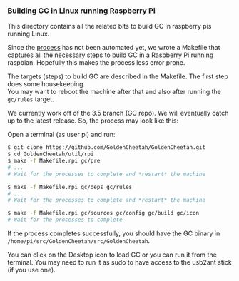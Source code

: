### Building GC in Linux running Raspberry Pi

This directory contains all the related bits to build GC in raspberry pis running Linux.

Since the [process](https://github.com/GoldenCheetah/GoldenCheetah/wiki/Building-Golden-Cheetah-on-a-Raspberry-Pi-4-on-a-fresh-Raspbian-Buster-install) has not been automated yet, we wrote a Makefile that captures all the necessary steps to build GC in a Raspberry Pi running raspbian. 
Hopefully this makes the process less error prone.

The targets (steps) to build GC are described in the Makefile. The first step does some housekeeping.  
You may want to reboot the machine after that and also after running the `gc/rules` target.

We currently work off of the 3.5 branch (GC repo). We will eventually catch up to the latest release.
So, the process may look like this: 

Open a terminal (as user pi) and run:

```sh
$ git clone https://github.com/GoldenCheetah/GoldenCheetah.git
$ cd GoldenCheetah/util/rpi
$ make -f Makefile.rpi gc/pre
# ...
# Wait for the processes to complete and *restart* the machine

$ make -f Makefile.rpi gc/deps gc/rules
# ...
# Wait for the processes to complete and *restart* the machine

$ make -f Makefile.rpi gc/sources gc/config gc/build gc/icon
# Wait for the processes to complete
```

If
the process completes successfully, you should have the GC binary in
`/home/pi/src/GoldenCheetah/src/GoldenCheetah`.

You can click on the Desktop icon to load GC or you can run it from the terminal. 
You may need to run it as sudo to have access to the usb2ant stick (if you use one).

